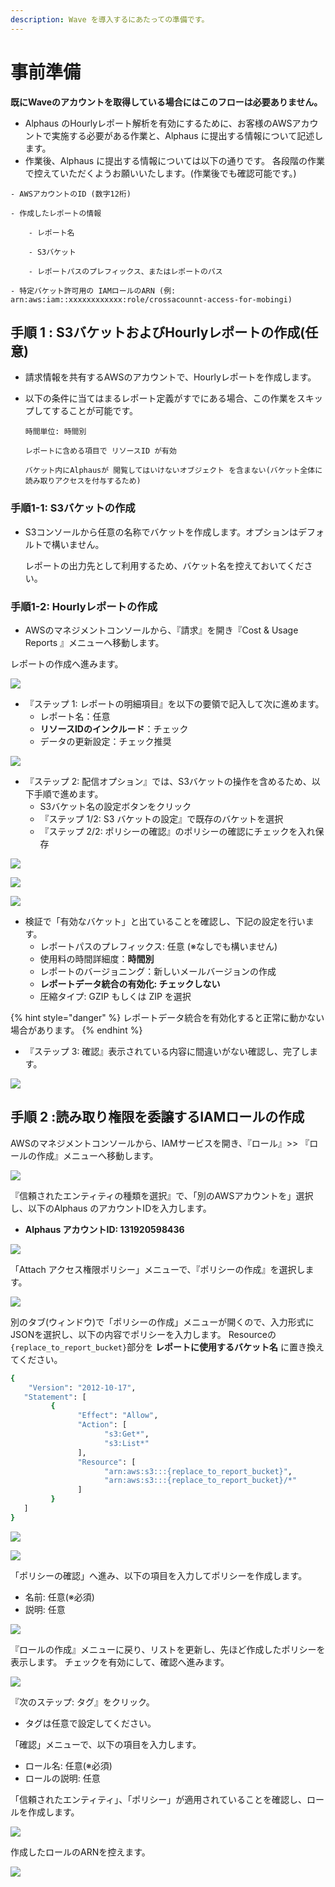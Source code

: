 ```yaml
---
description: Wave を導入するにあたっての準備です。
---
```


# 事前準備

**既にWaveのアカウントを取得している場合にはこのフローは必要ありません。**

* Alphaus のHourlyレポート解析を有効にするために、お客様のAWSアカウントで実施する必要がある作業と、Alphaus に提出する情報について記述します。
* 作業後、Alphaus に提出する情報については以下の通りです。 各段階の作業で控えていただくようお願いいたします。\(作業後でも確認可能です。\)

```text
- AWSアカウントのID (数字12桁)

- 作成したレポートの情報

    - レポート名

    - S3バケット

    - レポートパスのプレフィックス、またはレポートのパス

- 特定バケット許可用の IAMロールのARN (例: arn:aws:iam::xxxxxxxxxxxx:role/crossacounnt-access-for-mobingi)
```

## 手順 1 : S3バケットおよびHourlyレポートの作成\(任意\)  <a id="step1"></a>

* 請求情報を共有するAWSのアカウントで、Hourlyレポートを作成します。
* 以下の条件に当てはまるレポート定義がすでにある場合、この作業をスキップしてすることが可能です。

  `時間単位: 時間別`

  `レポートに含める項目で リソースID が有効`

  `バケット内にAlphausが 閲覧してはいけないオブジェクト を含まない(バケット全体に読み取りアクセスを付与するため)`

### 手順1-1: **S3バケットの作成**

* S3コンソールから任意の名称でバケットを作成します。オプションはデフォルトで構いません。

  レポートの出力先として利用するため、バケット名を控えておいてください。

### 手順1-2: **Hourlyレポートの作成**

* AWSのマネジメントコンソールから、『請求』を開き『Cost & Usage Reports 』メニューへ移動します。

レポートの作成へ進みます。

![](../.gitbook/assets/billing_management_console.png)

* 『ステップ 1: レポートの明細項目』を以下の要領で記入して次に進めます。
  * レポート名：任意
  * **リソースIDのインクルード**：チェック
  * データの更新設定：チェック推奨

![](../.gitbook/assets/ming-cheng-wei-she-ding-7.png)

* 『ステップ 2: 配信オプション』では、S3バケットの操作を含めるため、以下手順で進めます。
  * S3バケット名の設定ボタンをクリック
  * 『ステップ 1/2: S3 バケットの設定』で既存のバケットを選択
  * 『ステップ 2/2: ポリシーの確認』のポリシーの確認にチェックを入れ保存

![](../.gitbook/assets/billing_management_console-3.png)

![](../.gitbook/assets/billing_management_console-4.png)

![](../.gitbook/assets/billing_management_console-5.png)

* 検証で「有効なバケット」と出ていることを確認し、下記の設定を行います。
  * レポートパスのプレフィックス: 任意 \(※なしでも構いません\)
  * 使用料の時間詳細度：**時間別**
  * レポートのバージョニング：新しいメールバージョンの作成
  * **レポートデータ統合の有効化: チェックしない**
  * 圧縮タイプ: GZIP もしくは ZIP を選択

{% hint style="danger" %}
レポートデータ統合を有効化すると正常に動かない場合があります。
{% endhint %}

* 『ステップ 3: 確認』表示されている内容に間違いがない確認し、完了します。

![](../.gitbook/assets/sukurnshotto-2019-06-14-144714.png)

## 手順 2 :読み取り権限を委譲するIAMロールの作成  <a id="step2"></a>

AWSのマネジメントコンソールから、IAMサービスを開き、『ロール』&gt;&gt; 『ロールの作成』メニューへ移動します。

![](../.gitbook/assets/iam_management_console-2.png)

『信頼されたエンティティの種類を選択』で、「別のAWSアカウントを」選択し、以下のAlphaus のアカウントIDを入力します。

* **Alphaus アカウントID: 131920598436**

![](../.gitbook/assets/iam_management_console-3.png)

「Attach アクセス権限ポリシー」メニューで、『ポリシーの作成』を選択します。

![](../.gitbook/assets/iam_management_console-4.png)

別のタブ\(ウィンドウ\)で「ポリシーの作成」メニューが開くので、入力形式にJSONを選択し、以下の内容でポリシーを入力します。 Resourceの`{replace_to_report_bucket}`部分を **レポートに使用するバケット名** に置き換えてください。

```bash
{
    "Version": "2012-10-17",
   "Statement": [
         {
               "Effect": "Allow",
               "Action": [
                     "s3:Get*",
                     "s3:List*"
               ],
               "Resource": [
                     "arn:aws:s3:::{replace_to_report_bucket}",
                     "arn:aws:s3:::{replace_to_report_bucket}/*"
               ]
         }
   ]
}
```

![](../.gitbook/assets/iam_management_console-5.png)

![](../.gitbook/assets/iam_management_console-6.png)

「ポリシーの確認」へ進み、以下の項目を入力してポリシーを作成します。

* 名前: 任意\(※必須\)
* 説明: 任意

![](../.gitbook/assets/iam_management_console-7.png)

『ロールの作成』メニューに戻り、リストを更新し、先ほど作成したポリシーを表示します。 チェックを有効にして、確認へ進みます。

![](../.gitbook/assets/iam_management_console.png)

『次のステップ: タグ』をクリック。

* タグは任意で設定してください。

「確認」メニューで、以下の項目を入力します。

* ロール名: 任意\(※必須\)
* ロールの説明: 任意

「信頼されたエンティティ」、「ポリシー」が適用されていることを確認し、ロールを作成します。

![](../.gitbook/assets/iam_management_console-9.png)

作成したロールのARNを控えます。

![](../.gitbook/assets/iam_management_console-10.png)

